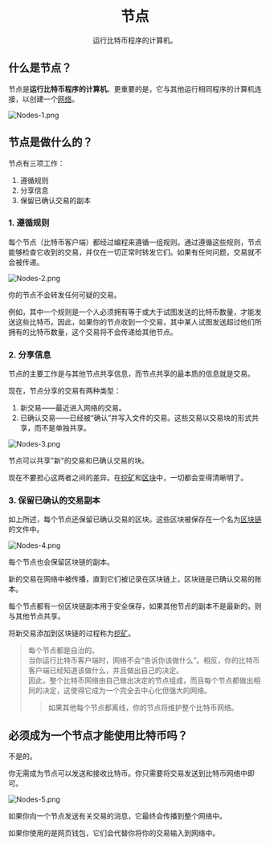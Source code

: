 # <center>节点</center>
<center>运行比特币程序的计算机。</center>

## 什么是节点？
节点是**运行比特币程序的计算机**。更重要的是，它与其他运行相同程序的计算机连接，以创建一个[网络](../Network.md)。

![Nodes-1.png](img/Nodes-1%20(1).png)


## 节点是做什么的？
节点有三项工作：

1. 遵循规则
2. 分享信息
3. 保留已确认交易的副本

### 1. 遵循规则
每个节点（比特币客户端）都经过编程来遵循一组规则。通过遵循这些规则，节点能够检查它收到的交易，并仅在一切正常时转发它们。如果有任何问题，交易就不会被传递。

![Nodes-2.png](img/Nodes-2%20(1).png)

你的节点不会转发任何可疑的交易。

例如，其中一个规则是一个人必须拥有等于或大于试图发送的比特币数量，才能发送这些比特币。因此，如果你的节点收到一个交易，其中某人试图发送超过他们所拥有的比特币数量，这个交易将不会传递给其他节点。

### 2. 分享信息

节点的主要工作是与其他节点共享信息，而节点共享的最本质的信息就是交易。

现在，节点分享的交易有两种类型：

1. 新交易——最近进入网络的交易。  
2. 已确认交易——已经被“确认”并写入文件的交易。这些交易以交易块的形式共享，而不是单独共享。

![Nodes-3.png](img/Nodes-3%20(1).png)

节点可以共享"新"的交易和已确认交易的块。

现在不要担心这两者之间的差异。在[挖矿](../../2.Mining/mining.md)和[区块](../../2.Mining/2.Blocks/Blocks.md)中，一切都会变得清晰明了。

### 3. 保留已确认的交易副本

如上所述，每个节点还保留已确认交易的区块。这些区块被保存在一个名为[区块链](../../2.Mining/1.Blockchain/Blockchain.md)的文件中。

![Nodes-4.png](img/Nodes-4%20(1).png)

每个节点也会保留区块链的副本。

新的交易在网络中被传播，直到它们被记录在区块链上，区块链是已确认交易的账本。

每个节点都有一份区块链副本用于安全保存，如果其他节点的副本不是最新的，则与其他节点共享。

将新交易添加到区块链的过程称为[挖矿](../../2.Mining/mining.md)。

>每个节点都是自治的。  
当你运行比特币客户端时，网络不会“告诉你该做什么”。相反，你的比特币客户端已经知道该做什么，并且做出自己的决定。  
因此，整个比特币网络由自己做出决定的节点组成，而且每个节点都做出相同的决定，这使得它成为一个完全去中心化但强大的网络。
>>如果其他每个节点都离线，你的节点将维护整个比特币网络。

## 必须成为一个节点才能使用比特币吗？
不是的。

你无需成为节点可以发送和接收比特币。你只需要将交易发送到比特币网络中即可。

![Nodes-5.png](img/Nodes-5%20(1).png)

如果你向一个节点发送有关交易的消息，它最终会传播到整个网络中。

如果你使用的是网页钱包，它们会代替你将你的交易输入到网络中。